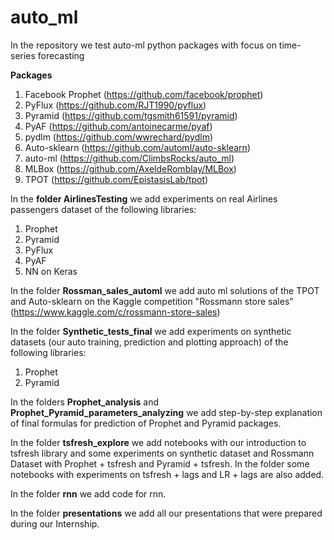 # auto_ml

In the repository we test auto-ml python packages with focus on time-series forecasting

**Packages**
1. Facebook Prophet (https://github.com/facebook/prophet)
2. PyFlux (https://github.com/RJT1990/pyflux)
3. Pyramid (https://github.com/tgsmith61591/pyramid)
4. PyAF (https://github.com/antoinecarme/pyaf)
5. pydlm (https://github.com/wwrechard/pydlm)
6. Auto-sklearn (https://github.com/automl/auto-sklearn)
7. auto-ml (https://github.com/ClimbsRocks/auto_ml)
8. MLBox (https://github.com/AxeldeRomblay/MLBox)
9. TPOT (https://github.com/EpistasisLab/tpot)

In the **folder AirlinesTesting** we add experiments on real Airlines passengers dataset of the following libraries:
1. Prophet
2. Pyramid
3. PyFlux
4. PyAF
5. NN on Keras

In the folder **Rossman_sales_automl** we add auto ml solutions of the TPOT and Auto-sklearn on the Kaggle competition  "Rossmann store sales" (https://www.kaggle.com/c/rossmann-store-sales)

In the folder **Synthetic_tests_final** we add experiments on synthetic datasets (our auto training, prediction and plotting  approach) of the following libraries:
1. Prophet
2. Pyramid

In the folders **Prophet_analysis** and **Prophet_Pyramid_parameters_analyzing** we add step-by-step explanation of final formulas for prediction of Prophet and Pyramid packages.

In the folder **tsfresh_explore** we add notebooks with our introduction to tsfresh library and some experiments on synthetic dataset and Rossmann Dataset with Prophet + tsfresh and Pyramid + tsfresh. In the folder some notebooks with experiments on tsfresh + lags and LR + lags are also added.

In the folder **rnn** we add code for rnn.

In the folder **presentations** we add all our presentations that were prepared during our Internship.
